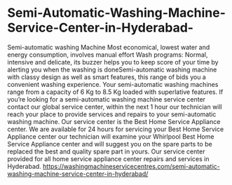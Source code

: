 # Semi-Automatic-Washing-Machine-Service-Center-in-Hyderabad-
Semi-automatic washing Machine Most economical, lowest water and energy consumption, involves manual effort Wash programs: Normal, intensive and delicate, its buzzer helps you to keep score of your time by alerting you when the washing is doneSemi-automatic washing machine with classy design as well as smart features, this range of bids you a convenient washing experience.  Your semi-automatic washing machines range from a capacity of 6 Kg to 8.5 Kg loaded with superlative features. If you’re looking for a semi-automatic washing machine service center contact our global service center, within the next 1 hour our technician will reach your place to provide services and repairs to your semi-automatic washing machine. Our service center is the Best Home Service Appliance center.  We are available for 24 hours for servicing your Best Home Service Appliance center our technician will examine your Whirlpool Best Home Service Appliance center and will suggest you on the spare parts to be replaced the best and quality spare part in yours. Our service center provided for all home service appliance center repairs and services in Hyderabad. https://washingmachineservicecentres.com/semi-automatic-washing-machine-service-center-in-hyderabad/
